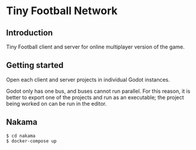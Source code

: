 # Tiny Football Network

## Introduction 

Tiny Football client and server for online multiplayer version of the game.

## Getting started 

Open each client and server projects in individual Godot instances. 

Godot only has one bus, and buses cannot run parallel. For this reason, it is better to export one of the projects and run as an executable; the project being worked on can be run in the editor.

## Nakama

```
$ cd nakama
$ docker-compose up
```